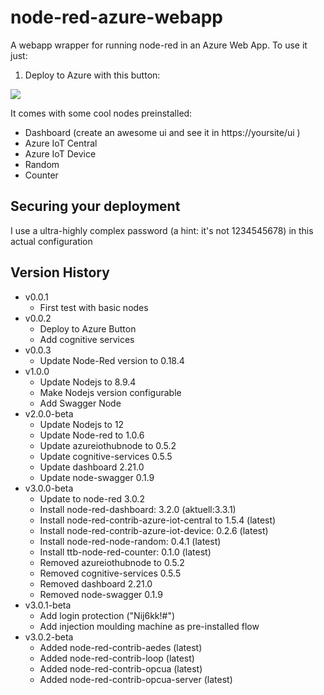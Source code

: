 # node-red-azure-webapp
A webapp wrapper for running node-red in an Azure Web App.
To use it just:

1. Deploy to Azure with this button:

<a href="https://portal.azure.com/#create/Microsoft.Template/uri/https%3A%2F%2Fraw.githubusercontent.com%2FMaPaSoTo%2Fnode-red-webapp%2Fmain%2Fwebapp.json" target="_blank"><img src="https://aka.ms/deploytoazurebutton"/></a>
<!-- Or... 

1. Create an Azure Web App
1. Open the settings and activate **Web sockets**

    ![Web sockets](./_images/websockets.png)

    **Figure 1** Activate Web sockets
1. Configure the deployment options as an *External repository* pointing to [https://github.com/MaPaSoTo/node-red-webapp.git](https://github.com/jmservera/node-red-azure-webapp.git)

    ![External repo](./_images/externalrepo.png)

    **Figure 2** External Repository

> This project currently uses a workaround to avoid a small problem caused with `child_process.execFile`: it uses a fake npm.cmd that points to the real one.

## Usage

Wait until everything is deployed before opening the website, during the deployment a script is executed to download this repo and install all the needed modules. If you see this screen just wait about 30 seconds to let the Node-RED app start:

![Not Started Site](./_images/notstarted.png)

**Figure 3** Not Started Site

You can see the live log in the Azure Portal, in the *Log stream* tab:

![Application logs stream](./_images/logstream.png)


**Figure 4** Application logs stream
-->

It comes with some cool nodes preinstalled:

* Dashboard (create an awesome ui and see it in https://yoursite/ui )
* Azure IoT Central
* Azure IoT Device
* Random
* Counter

## Securing your deployment

I use a ultra-highly complex password (a hint: it's not 1234545678) in this actual configuration
<!-- To secure this deployment and add an admin password edit the `settings.js` file. -->

## Version History

* v0.0.1
  * First test with basic nodes
* v0.0.2
  * Deploy to Azure Button
  * Add cognitive services
* v0.0.3
  * Update Node-Red version to 0.18.4
* v1.0.0
  * Update Nodejs to 8.9.4
  * Make Nodejs version configurable
  * Add Swagger Node
* v2.0.0-beta
  * Update Nodejs to 12
  * Update Node-red to 1.0.6
  * Update azureiothubnode to 0.5.2
  * Update cognitive-services 0.5.5
  * Update dashboard 2.21.0
  * Update node-swagger 0.1.9
* v3.0.0-beta
   * Update to node-red 3.0.2
   * Install node-red-dashboard: 3.2.0 (aktuell:3.3.1)
   * Install node-red-contrib-azure-iot-central to 1.5.4 (latest)
   * Install node-red-contrib-azure-iot-device: 0.2.6 (latest)
   * Install node-red-node-random: 0.4.1 (latest)
   * Install ttb-node-red-counter: 0.1.0 (latest)
   * Removed azureiothubnode to 0.5.2
   * Removed cognitive-services 0.5.5
   * Removed dashboard 2.21.0
   * Removed node-swagger 0.1.9
* v3.0.1-beta 
   * Add login protection ("Nij6kk!#")
   * Add injection moulding machine as pre-installed flow
* v3.0.2-beta
   * Added node-red-contrib-aedes (latest)
   * Added node-red-contrib-loop (latest)
   * Added node-red-contrib-opcua (latest)
   * Added node-red-contrib-opcua-server (latest)  
  
